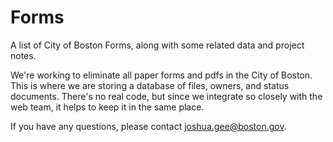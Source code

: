 # Forms
A list of City of Boston Forms, along with some related data and project notes.

We're working to eliminate all paper forms and pdfs in the City of Boston. This is where we are storing a database of files, owners, and status documents. There's no real code, but since we integrate so closely with the web team, it helps to keep it in the same place. 

If you have any questions, please contact joshua.gee@boston.gov.
